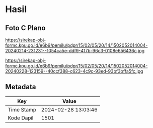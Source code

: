 # Hasil

## Foto C Plano

https://sirekap-obj-formc.kpu.go.id/e6b9/pemilu/pdpr/15/02/05/20/14/1502052014004-20240214-231231--1054ca5e-ddf9-417b-96c3-0108e656436c.jpg

https://sirekap-obj-formc.kpu.go.id/e6b9/pemilu/pdpr/15/02/05/20/14/1502052014004-20240228-123159--40ccf388-c623-4c9c-93ed-93bf3bffa5fc.jpg


## Metadata

| Key        | Value               |
| ---------- | ------------------- |
| Time Stamp | 2024-02-28 13:03:46 |
| Kode Dapil | 1501                |



